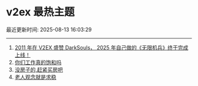 # v2ex 最热主题

最近更新时间: 2025-08-13 16:03:29

--- 
1. [2011 年在 V2EX 盛赞 DarkSouls， 2025 年自己做的《无限机兵》终于完成上线！](https://www.v2ex.com/t/1151961) 
2. [你们工作真的饱和吗](https://www.v2ex.com/t/1151986) 
3. [没房子的,赶紧买房吧](https://www.v2ex.com/t/1151988) 
4. [老人观念就是求稳](https://www.v2ex.com/t/1151998) 
